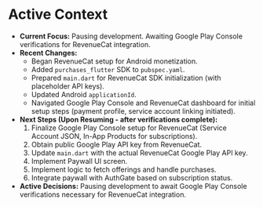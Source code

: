 # Active Context

*   **Current Focus:** Pausing development. Awaiting Google Play Console verifications for RevenueCat integration.
*   **Recent Changes:**
    *   Began RevenueCat setup for Android monetization.
    *   Added `purchases_flutter` SDK to `pubspec.yaml`.
    *   Prepared `main.dart` for RevenueCat SDK initialization (with placeholder API keys).
    *   Updated Android `applicationId`.
    *   Navigated Google Play Console and RevenueCat dashboard for initial setup steps (payment profile, service account linking initiated).
*   **Next Steps (Upon Resuming - after verifications complete):**
    1.  Finalize Google Play Console setup for RevenueCat (Service Account JSON, In-App Products for subscriptions).
    2.  Obtain public Google Play API key from RevenueCat.
    3.  Update `main.dart` with the actual RevenueCat Google Play API key.
    4.  Implement Paywall UI screen.
    5.  Implement logic to fetch offerings and handle purchases.
    6.  Integrate paywall with AuthGate based on subscription status.
*   **Active Decisions:** Pausing development to await Google Play Console verifications necessary for RevenueCat integration. 